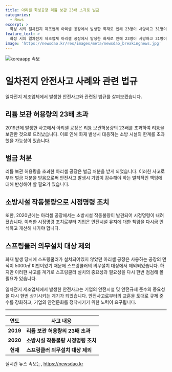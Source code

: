 ```yaml
---
title: 아리셀 화성공장 리튬 보관 23배 초과로 벌금
categories:
  - News
excerpt: >
  화성 시의 일차전지 제조업체 아리셀 공장에서 발생한 화재로 인해 23명이 사망하고 31명이 다쳤다. 조선호 경기도소방재난본부장은 공장이 2019년 리튬 보관 허용량의 23배를 초과해 벌금을 부과받았고, 2020년에는 소방시설 작동 불량으로 시정명령을 받았다고 밝혔다. 아리셀 공장은 스프링쿨러 의무설치 대상에서 제외되었으며, 화재 발생 시 소방신고도 없었다. 이에 대해 아리셀 관계자는 작업자가 배터리 온도 급상승을 발견하고 화재에 직접 대처했으나 화재가 발생했다고 설명했다.
feature_text: >
  화성 시의 일차전지 제조업체 아리셀 공장에서 발생한 화재로 인해 23명이 사망하고 31명이 다쳤다. 조선호 경기도소방재난본부장은 공장이 2019년 리튬 보관 허용량의 23배를 초과해 벌금을 부과받았고, 2020년에는 소방시설 작동 불량으로 시정명령을 받았다고 밝혔다. 아리셀 공장은 스프링쿨러 의무설치 대상에서 제외되었으며, 화재 발생 시 소방신고도 없었다. 이에 대해 아리셀 관계자는 작업자가 배터리 온도 급상승을 발견하고 화재에 직접 대처했으나 화재가 발생했다고 설명했다.
image: 'https://newsdao.kr/res/images/meta/newsdao_breakingnews.jpg'
---
```


<p><img src="https://newsdao.kr/res/images/meta/newsdao_breakingnews.jpg" alt="koreaapp 속보" /></p>

<h1>일차전지 안전사고 사례와 관련 법규</h1>

<p data-ke-size="size16">일차전지 제조업체에서 발생한 안전사고와 관련된 법규를 살펴보겠습니다.</p>

<h2 data-ke-size="size26">리튬 보관 허용량의 23배 초과</h2>

<p data-ke-size="size16">2019년에 발생한 사고에서 아리셀 공장은 리튬 보관허용량의 23배를 초과하여 리튬을 보관한 것으로 드러났습니다. 이로 인해 화재 발생시 대응하는 소방 시설의 한계를 초과했을 가능성이 있습니다.</p>

<h2 data-ke-size="size26">벌금 처분</h2>

<p data-ke-size="size16">리튬 보관 허용량을 초과한 아리셀 공장은 벌금 처분을 받게 되었습니다. 이러한 사고로부터 벌금 처분을 받음으로써 안전사고 발생시 기업이 감수해야 하는 벌칙적인 책임에 대해 반성해야 할 필요가 있습니다.</p>

<h2 data-ke-size="size26">소방시설 작동불량으로 시정명령 조치</h2>

<p data-ke-size="size16">또한, 2020년에는 아리셀 공장에서는 소방시설 작동불량이 발견되어 시정명령이 내려졌습니다. 이러한 시정명령 조치로부터 기업은 안전시설 유지에 대한 책임을 다시금 인식하고 개선해 나가야 합니다.</p>

<h2 data-ke-size="size26">스프링쿨러 의무설치 대상 제외</h2>

<p data-ke-size="size16">화재 발생 당시에 스프링쿨러가 설치되어있지 않았던 아리셀 공장은 사용하는 공장의 면적이 5000㎡ 미만이었기 때문에 스프링쿨러의 의무설치 대상에서 제외되었습니다. 하지만 이러한 사고를 계기로 스프링쿨러 설치의 중요성과 필요성을 다시 한번 점검해 볼 필요가 있습니다.</p>

<p data-ke-size="size16">일차전지 제조업체에서 발생한 안전사고는 기업의 안전시설 및 안전규제 준수의 중요성을 다시 한번 상기시키는 계기가 되었습니다. 안전사고로부터의 교훈을 토대로 규제 준수를 강화하고, 기업의 안전문화를 정착시키기 위한 노력이 요구됩니다.</p>

<hr>

<table>
    <thead>
        <tr>
            <th><b>연도</b></th>
            <th><b>사고 내용</b></th>
        </tr>
    </thead>
    <tbody>
        <tr>
            <td style="text-align: center; height: 17px;"><b>2019</b></td>
            <td><b>리튬 보관 허용량의 23배 초과</b></td>
        </tr>
        <tr>
            <td style="text-align: center; height: 17px;"><b>2020</b></td>
            <td><b>소방시설 작동불량 시정명령 조치</b></td>
        </tr>
        <tr>
            <td style="text-align: center; height: 17px;"><b>현재</b></td>
            <td><b>스프링쿨러 의무설치 대상 제외</b></td>
        </tr>
    </tbody>
</table>
실시간 뉴스 속보는, <a href="https://newsdao.kr" rel="dofollow">https://newsdao.kr</a>


